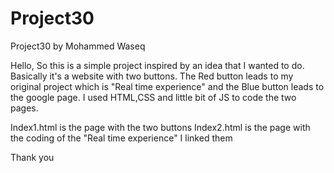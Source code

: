 # Project30
Project30 by Mohammed Waseq

Hello,
So this is a simple project inspired by an idea that I wanted to do.
Basically it's a website with two buttons. The Red button leads to my original project which is "Real time experience"
and the Blue button leads to the google page. I used HTML,CSS and little bit of JS to code the two pages. 

Index1.html is the page with the two buttons
Index2.html is the page with the coding of the "Real time experience"
I linked them

Thank you
